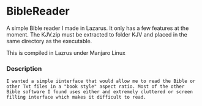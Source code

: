 # BibleReader
A simple Bible reader I made in Lazarus. It only has a few features at the moment. The KJV.zip must be extracted to folder KJV and placed in the same directory as the executable.

This is compiled in Lazrus under Manjaro Linux

### Description ###
```
I wanted a simple iinterface that would allow me to read the Bible or other Txt files in a "book style" aspect ratio. Most of the other Bible software I found uses either and extremely cluttered or screen filling interface which makes it difficult to read.
```
